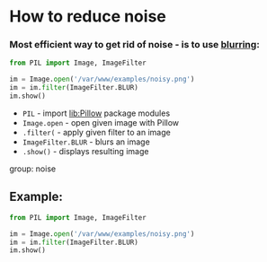 # How to reduce noise

### Most efficient way to get rid of noise - is to use [blurring](https://onelinerhub.com/python-pillow/how-to-blur-an-image):

```python
from PIL import Image, ImageFilter

im = Image.open('/var/www/examples/noisy.png')
im = im.filter(ImageFilter.BLUR)
im.show()
```

- `PIL` - import [lib:Pillow](https://onelinerhub.com/python-pillow/how-to-install-python-pillow-module) package modules
- `Image.open` - open given image with Pillow
- `.filter(` - apply given filter to an image
- `ImageFilter.BLUR` - blurs an image
- `.show()` - displays resulting image

group: noise

## Example: 
```python
from PIL import Image, ImageFilter

im = Image.open('/var/www/examples/noisy.png')
im = im.filter(ImageFilter.BLUR)
im.show()
```

